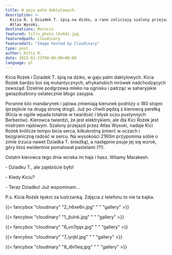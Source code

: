 ```yaml
---
title: W gaju palm daktylowych.
description: >-
  Kicia R. i Dziadek T. śpią na dziko, a rano zaliczają szalony przejazd przez
  Atlas Wysoki. 
destinations: Morocco
featured: title_photo_lbv6di.jpg
featuredpath: cloudinary
featuredalt: "Image hosted by Cloudinary"
type: post
author: Kitty R.
date: 2015-01-23T00:00:00+00:00
language: pl
---
```

Kicia Rożek i Dziadek T. śpią na dziko, w gaju palm daktylowych. Kicia Rożek bardzo boi się mutantycznych, afrykańskich mrówek nadchodzących zewsząd. Dzielnie podgrzewa mleko na ognisku i patrząc w saharyjskie gwiazdozbiory ostatecznie błogo zasypia. 

Poranne kilo mandarynek i jajówa zmieniają kierunek podróży o 180 stopni (przejście na drugą stronę drogi). Już po chwili pędzą z kierowcą perełką (Kicia w ogóle wpada totalnie w twardość i błysk oczu pustynnych Berberów). Kierowca twierdzi, że jest elektrykiem, ale dla Kici Rożek jest mistrzem rajdowym. Szalony przejazd przez Atlas Wysoki, nadaje Kici Rożek królicze tempo bicia serca, kilkukrotną śmierć w oczach i bezgraniczną radość w sercu. Na wysokości 2160m przypomina sobie o zimie (rzuca nawet Dziadka T. śnieżką), a następnie psuje jej się wzrok, góry ktoś ewidentnie pomalował pastelami (?!). 

Ostatni kierowca tego dnia wciska im hajs i hasz. Witamy Marakesh.


\- Dziadku T., ale zajebiście było!

\- Kiedy Kiciu?

\- Teraz Dziadku! Już wspominam...



P.s. Kicia Rożek tęskni za lustrzanką. Zdjęcia z telefonu to nie ta bajka.

{{< fancybox "cloudinary" "2_h6xe6n.jpg" " " "gallery" >}}

{{< fancybox "cloudinary" "1_jtulnk.jpg" " " "gallery" >}}

{{< fancybox "cloudinary" "6_vn7qqx.jpg" " " "gallery" >}}

{{< fancybox "cloudinary" "7_iyrjkl.jpg" " " "gallery" >}}

{{< fancybox "cloudinary" "8_i6r0eq.jpg" " " "gallery" >}}
